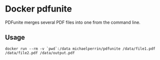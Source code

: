 # Docker pdfunite

PDFunite merges several PDF files into one from the command line.

## Usage

    docker run --rm -v `pwd`:/data michaelperrin/pdfunite /data/file1.pdf /data/file2.pdf /data/output.pdf
